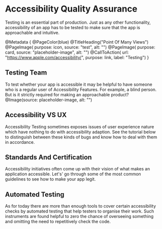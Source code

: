 # Accessibility Quality Assurance

Testing is an essential part of production. Just as any other functionality, accessibility of an app has to be tested to make sure that the app is approachable and intuitive.

@Metadata {
    @PageColor(blue)
    @TitleHeading("Point Of Many Views")
    @PageImage(
               purpose: icon, 
               source: "test", 
               alt: "")
    @PageImage(
               purpose: card, 
               source: "placeholder-image", 
               alt: "")
    @CallToAction(
                url: "https://www.apple.com/accessibility/",
                purpose: link, 
                label: "Testing")
}

## Testing Team
To test whether your app is accessible it may be helpful to have someone who is a regular user of Accessibility Features. For example, a blind person. But is it strictly required for making an approachable product?
@Image(source: placeholder-image, alt: "")


## Accessibility VS UX
Accessibility Testing sometimes exposes issues of user experience nature which have nothing to do with accessibility adaption. See the tutorial below to distinguish between these kinds of bugs and know how to deal with them in accordance. 

## Standards And Certification
Accessibility initiatives often come up with their vision of what makes an application accessible. Let's' go through some of the most common guidelines to see how to make your app legit.

## Automated Testing
As for today there are more than enough tools to cover certain accessibility checks by automated testing that help testers to organise their work. Such instruments are found helpful to zero the chance of overseeing something and omitting the need to repetitively check the code. 

